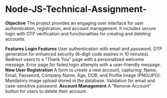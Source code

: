# Node-JS-Technical-Assignment-

**Objective**
The project provides an engaging user interface for user authentication, registration, and account management. It includes secure login with OTP verification and functionalities for creating and deleting accounts.

**Features**
**Login Features**
User authentication with email and password.
OTP generation for enhanced security (6-digit code expires in 10 minutes).
Redirect users to a "Thank You" page with a personalized welcome message.
Error page for failed login attempts with a user-friendly message.
**New User Registration**
A form to create a new account, capturing:
Name, Email, Password, Company Name, Age, DOB, and Profile Image (PNG/JPG).
Mandatory image upload stored in the database.
Validation for email and case-sensitive password.
**Account Management**
A "Remove Account" button for users to delete their account.
